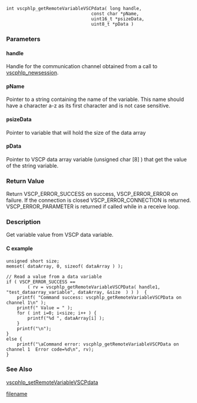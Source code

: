

```clike
int vscphlp_getRemoteVariableVSCPdata( long handle, 
                                const char *pName, 
                                uint16_t *psizeData, 
                                uint8_t *pData ) 
```

### Parameters

#### handle
Handle for the communication channel obtained from a call to [vscphlp_newsession](vscphlp_newsession.md).

#### pName
Pointer to a string containing the name of the variable. This name should have a character a-z as its first character and is not case sensitive.

#### psizeData
Pointer to variable that will hold the size of the data array

#### pData
Pointer to VSCP data array variable (unsigned char [8] ) that get the value of the string variable.

### Return Value
Return VSCP_ERROR_SUCCESS on success, VSCP_ERROR_ERROR on failure. If the connection is closed VSCP_ERROR_CONNECTION is returned. VSCP_ERROR_PARAMETER is returned if called while in a receive loop. 

### Description
Get variable value from VSCP data variable.

#### C example

```clike
unsigned short size;
memset( dataArray, 0, sizeof( dataArray ) );
 
// Read a value from a data variable 
if ( VSCP_ERROR_SUCCESS == 
        ( rv = vscphlp_getRemoteVariableVSCPData( handle1, "test_dataarray_variable", dataArray, &size  ) ) )  {
    printf( "Command success: vscphlp_getRemoteVariableVSCPData on channel 1\n" );
    printf(" Value = " );
    for ( int i=0; i<size; i++ ) {
        printf("%d ", dataArray[i] );    
    }
    printf("\n");
}
else {
    printf("\aCommand error: vscphlp_getRemoteVariableVSCPData on channel 1  Error code=%d\n", rv);
}
```

### See Also
[vscphlp_setRemoteVariableVSCPdata](vscphlp_setremotevariablevscpdata.md)



[filename](./bottom_copyright.md ':include')